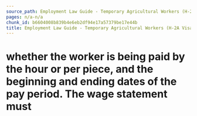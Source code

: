 ```yaml
---
source_path: Employment Law Guide - Temporary Agricultural Workers (H-2A Visas).md
pages: n/a-n/a
chunk_id: b6604008b839b4e6eb2df94e17a57379be17e44b
title: Employment Law Guide - Temporary Agricultural Workers (H-2A Visas)
---
```

# whether the worker is being paid by the hour or per piece, and the beginning and ending dates of the pay period. The wage statement must

